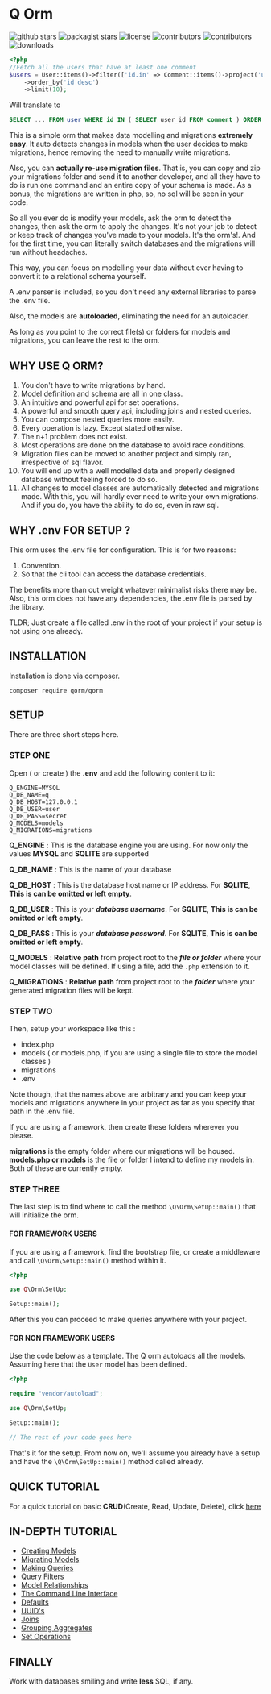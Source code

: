 # **Q Orm**

![github stars](https://img.shields.io/github/stars/jameshadleychase/qorm?style=social)
![packagist stars](https://img.shields.io/packagist/stars/qorm/qorm)
![license](https://img.shields.io/github/license/jameshadleychase/qorm)
![contributors](https://img.shields.io/github/contributors/jameshadleychase/qorm)
![contributors](https://img.shields.io/github/languages/code-size/jameshadleychase/qorm)
![downloads](https://img.shields.io/packagist/dm/qorm/qorm)

```php
<?php
//Fetch all the users that have at least one comment
$users = User::items()->filter(['id.in' => Comment::items()->project('user')])
    ->order_by('id desc')
    ->limit(10);
```
Will translate to  

```sql
SELECT ... FROM user WHERE id IN ( SELECT user_id FROM comment ) ORDER BY id DESC LIMIT 10
```
This is a simple orm that makes data modelling and migrations **extremely easy**. It auto detects changes in models when the user decides to make migrations, hence removing the need to manually write migrations.

Also, you can **actually re-use migration files**. That is, you can copy and zip your migrations folder and send it to another developer, and all they have to do is run one command and an entire copy of your schema is made. As a bonus, the migrations are written in php, so, no sql will be seen in your code.

So all you ever do is modify your models, ask the orm to detect the changes, then ask the orm to apply the changes. It's not your job to detect or keep track of changes you've made to your models. It's the orm's!. And for the first time, you can literally switch databases and the migrations will run without headaches.

This way, you can focus on modelling your data without ever having to convert it to a relational schema yourself.

A .env parser is included, so you don't need any external libraries to parse the .env file.

Also, the models are **autoloaded**, eliminating the need for an autoloader.

As long as you point to the correct file(s) or folders for models and migrations, you can leave the rest to the orm.

## WHY USE Q ORM?
1. You don't have to write migrations by hand.
1. Model definition and schema are all in one class.
1. An intuitive and powerful api for set operations.
1. A powerful and smooth query api, including joins and nested queries.
1. You can compose nested queries more easily.
1. Every operation is lazy. Except stated otherwise.
1. The n+1 problem does not exist.
1. Most operations are done on the database to avoid race conditions.
1. Migration files can be moved to another project and simply ran, irrespective of sql flavor.
1. You will end up with a well modelled data and properly designed database without feeling forced to do so.
1. All changes to model classes are automatically detected and migrations made. With this, you will hardly ever need to write your own migrations. And if you do, you have the ability to do so, even in raw sql.

## WHY .env FOR SETUP ?
This orm uses the .env file for configuration. This is for two reasons:  

1. Convention.
1. So that the cli tool can access the database credentials.

The benefits more than out weight whatever minimalist risks there may be. Also, this orm does not have any dependencies, the .env file is parsed by the library.

TLDR; Just create a file called .env in the root of your project if your setup is not using one already.

## INSTALLATION
Installation is done via composer.

`composer require qorm/qorm`


## SETUP
There are three short steps here.  

### STEP ONE
Open ( or create ) the **.env** and add the following content to it:    

```
Q_ENGINE=MYSQL
Q_DB_NAME=q
Q_DB_HOST=127.0.0.1
Q_DB_USER=user
Q_DB_PASS=secret
Q_MODELS=models
Q_MIGRATIONS=migrations
```

**Q_ENGINE** : This is the database engine you are using. For now only the values **MYSQL** and  **SQLITE** are supported  

**Q_DB_NAME** : This is the name of your database  

**Q_DB_HOST** : This is the database host name or IP address. For **SQLITE**, **This is can be omitted or left empty**.  

**Q_DB_USER** : This is your ***database username***. For **SQLITE**, **This is can be omitted or left empty**.  

**Q_DB_PASS** : This is your ***database password***. For **SQLITE**, **This is can be omitted or left empty**.  

**Q_MODELS** : **Relative path** from project root to the ***file or folder*** where your model classes will be defined. If using a file, add the `.php` extension to it.

**Q_MIGRATIONS** : **Relative path** from project root to the ***folder*** where your generated migration files will be kept.


### STEP TWO
Then, setup your workspace like this :  

- index.php
- models ( or models.php, if you are using a single file to store the model classes )
- migrations
- .env 

Note though, that the names above are arbitrary and you can keep your models and migrations anywhere in your project as far as you specify that path in the .env file.

If you are using a framework, then create these folders wherever you please.

**migrations** is the empty folder where our migrations will be housed. **models.php or models** is the file or folder I intend to define my models in. Both of these are currently empty.


### STEP THREE

The last step is to find where to call the method `\Q\Orm\SetUp::main()` that will initialize the orm. 

#### FOR FRAMEWORK USERS
If you are using a framework, find the bootstrap file, or create a middleware and call `\Q\Orm\SetUp::main()` method within it. 

```php
<?php

use Q\Orm\SetUp;

Setup::main();

```

After this you can proceed to make queries anywhere with your project.

#### FOR NON FRAMEWORK USERS

Use the code below as a template. The Q orm autoloads all the models. Assuming here that the `User` model has been defined.

```php
<?php

require "vendor/autoload";

use Q\Orm\SetUp;

Setup::main();

// The rest of your code goes here

```

That's it for the setup. From now on, we'll assume you already have a setup and have the `\Q\Orm\SetUp::main()` method called already.

## QUICK TUTORIAL
For a quick tutorial on basic **CRUD**(Create, Read, Update, Delete), click [ here ](docs/tutorial/start.md)

## IN-DEPTH TUTORIAL

- [ Creating Models ]( creating_models.md )
- [ Migrating Models ]( migrating_models.md )
- [ Making Queries ]( making_queries.md )
- [ Query Filters ]( query_filters.md )
- [ Model Relationships ]( relationships.md )
- [ The Command Line Interface ]( cli.md )
- [ Defaults ]( defaults.md )
- [ UUID's ]( uuid.md )
- [ Joins ]( joins.md )
- [ Grouping Aggregates ]( grouping.md )
- [ Set Operations ]( sets.md )

## FINALLY
Work with databases smiling and write **less** SQL, if any.
    
